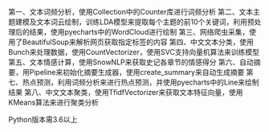 第一、文本词频分析，使用Collection中的Counter库进行词频分析
第二、文本主题建模及文本词云绘制，训练LDA模型来提取每个主题的前10个关键词，利用预处理后的结果，使用pyecharts中的WordCloud进行绘制
第三、网络爬虫采集，使用了BeautifulSoup来解析网页获取指定标签的内容
第四、中文文本分类，使用Bunch来处理数据，使用CountVectorizer，使用SVC支持向量机算法来训练模型
第五、文本情感计算，使用SnowNLP来获取史记各章节的情感得分
第六、自动摘要，用Pipeline来初始化摘要生成器，使用create_summary来自动生成摘要
第七、热点预测，利用词频分析来进行热点预测，并使用pyecharts中的Line来绘制结果
第八、中文文本聚类，使用TfidfVectorizer来获取文本特征向量，使用KMeans算法来进行聚类分析

Python版本需3.6以上
